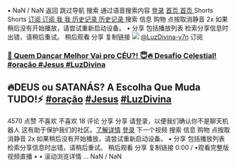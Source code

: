 •
NaN / NaN
返回  [ ](https://www.youtube.com/ "YouTube 首页")
跳过导航
搜索 
通过语音搜索内容 
[登录](https://accounts.google.com/ServiceLogin?service=youtube&uilel=3&passive=true&continue=https%3A%2F%2Fwww.youtube.com%2Fsignin%3Faction_handle_signin%3Dtrue%26app%3Ddesktop%26hl%3Dzh-CN%26next%3Dhttps%253A%252F%252Fwww.youtube.com%252Fshorts%252FGsJSdlfEl5I&hl=zh-CN&ec=65620)
[ ](https://www.youtube.com/ "YouTube 首页")
[ 首页 首页  ](https://www.youtube.com/ "首页") Shorts Shorts  [ 订阅 订阅  ](https://www.youtube.com/feed/subscriptions "订阅") [ 我 我  ](https://www.youtube.com/feed/you "我") [ 历史记录 历史记录  ](https://www.youtube.com/feed/history "历史记录")
搜索
信息
购物
点按取消静音
2x
如果稍后没有开始播放，请尝试重新启动设备。
•
分享
包括播放列表
检索分享信息时出错，请稍后重试。
稍后观看
分享
复制链接
![](https://yt3.ggpht.com/N680sEcjf8pMb5gBo-D1kb0LVGs_BmiwWXKMMLpJWWkWr1LvzyvkLPrP955e0LzHx7iLXplWLlU=s48-c-k-c0x00ffffff-no-rj)
[@LuzDivina-y7n](https://www.youtube.com/@LuzDivina-y7n/shorts)
订阅
### [💃 Quem Dançar Melhor Vai pro CÉU?! 😇🔥 Desafio Celestial! #oração #Jesus #LuzDivina](https://www.youtube.com/shorts/_qWY1uBpG6E)
## 🔥DEUS ou SATANÁS? A Escolha Que Muda TUDO!⚡ [#oração](https://www.youtube.com/hashtag/ora%C3%A7%C3%A3o/shorts) [#Jesus](https://www.youtube.com/hashtag/jesus/shorts) [#LuzDivina](https://www.youtube.com/hashtag/luzdivina/shorts)
4570
点赞 
不喜欢
不喜欢 
18
评论 
分享
分享 
请登录，以便我们确认你不是聊天机器人
这有助于保护我们的社区。[了解详情](https://support.google.com/youtube/answer/3037019#zippy=%2Ccheck-that-youre-signed-into-youtube)
[登录](https://accounts.google.com/ServiceLogin?service=youtube&uilel=3&passive=true&continue=https%3A%2F%2Fwww.youtube.com%2Fsignin%3Faction_handle_signin%3Dtrue%26app%3Ddesktop%26hl%3Dzh-CN%26next%3D%252Fshorts%252FGsJSdlfEl5I&hl=zh-CN)
下一个视频 
搜索
信息
购物
点按取消静音
2x
如果稍后没有开始播放，请尝试重新启动设备。
•
分享
包括播放列表
检索分享信息时出错，请稍后重试。
稍后观看
分享
复制链接
0:00
/ 
•观看完整版视频直播
•
•
滚动浏览详情
…
NaN / NaN
